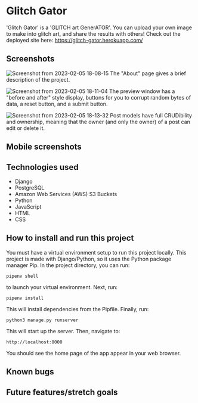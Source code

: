# Glitch Gator

'Glitch Gator' is a 'GLITCH art GenerATOR'. You can upload your own image to make into glitch art, and share the results with others! Check out the deployed site here: https://glitch-gator.herokuapp.com/

## Screenshots
![Screenshot from 2023-02-05 18-08-15](https://user-images.githubusercontent.com/115664302/216851709-d96bf566-6478-4a67-9de1-e3603ea449e6.png)
The "About" page gives a brief description of the project. 

![Screenshot from 2023-02-05 18-11-04](https://user-images.githubusercontent.com/115664302/216851711-c12ae1f9-acb2-499e-b375-f5814f393e6b.png)
The preview window has a "before and after" style display, buttons for you to corrupt random bytes of data, a reset button, and a submit button.

![Screenshot from 2023-02-05 18-13-32](https://user-images.githubusercontent.com/115664302/216851721-bee93f02-655b-4738-93c2-581a705591ee.png)
Post models have full CRUDibility and ownership, meaning that the owner (and only the owner) of a post can edit or delete it.

## Mobile screenshots

## Technologies used

- Django
- PostgreSQL
- Amazon Web Services (AWS) S3 Buckets
- Python
- JavaScript
- HTML
- CSS

## How to install and run this project

You must have a virtual environment setup to run this project locally. This project is made with Django/Python, so it uses the Python package manager Pip. In the project directory, you can run:

`pipenv shell`

to launch your virtual environment. Next, run:

`pipenv install`

This will install dependencies from the Pipfile. Finally, run:

`python3 manage.py runserver`

This will start up the server. Then, navigate to:

`http://localhost:8000`

You should see the home page of the app appear in your web browser.

## Known bugs

## Future features/stretch goals
